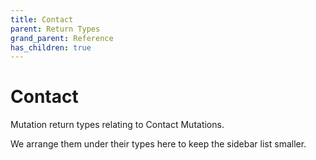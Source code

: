 ```yaml
---
title: Contact
parent: Return Types
grand_parent: Reference
has_children: true
---
```


# Contact

Mutation return types relating to Contact Mutations.

We arrange them under their types here to keep the sidebar list smaller.

